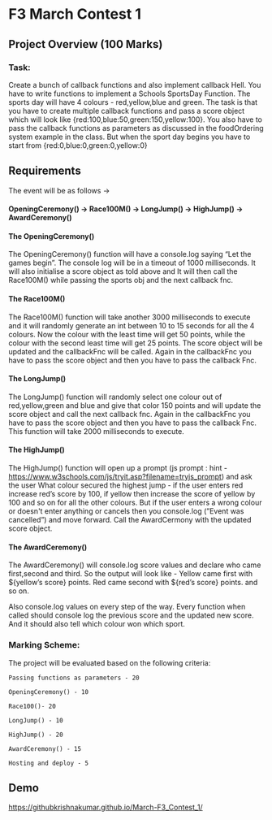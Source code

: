
# F3 March Contest 1

## Project Overview (100 Marks)
### Task:
Create a bunch of callback functions and also implement callback Hell. You have to write functions to implement a Schools SportsDay Function.
The sports day will have 4 colours - red,yellow,blue and green. The task is that you have to create multiple callback functions and pass a score object which will look like {red:100,blue:50,green:150,yellow:100}. You also have to pass the callback functions as parameters as discussed in the foodOrdering system example in the class.
But when the sport day begins you have to start from {red:0,blue:0,green:0,yellow:0}

## Requirements
The event will be as follows →

#### OpeningCeremony() → Race100M() → LongJump() → HighJump() → AwardCeremony()


#### The OpeningCeremony() 
The OpeningCeremony() function will have a console.log saying “Let the games begin”. The console log will be in a timeout of 1000 milliseconds. It will also initialise a score object as told above and It will then call the Race100M() while passing the sports obj and the next callback fnc.


#### The Race100M()    
The Race100M() function will take another 3000 milliseconds to execute and it will randomly generate an int between 10 to 15 seconds for all the 4 colours. Now the colour with the least time will get 50 points, while the colour with the second least time will get 25 points. The score object will be updated and the callbackFnc will be called. Again in the callbackFnc you have to pass the score object and then you have to pass the callback Fnc.

#### The LongJump()
The LongJump() function will randomly select one colour out of red,yellow,green and blue and give that color 150 points and will update the score object and call the next callback fnc. Again in the callbackFnc you have to pass the score object and then you have to pass the callback Fnc. This function will take 2000 milliseconds to execute.

#### The HighJump()
The HighJump() function will open up a prompt (js prompt : hint - https://www.w3schools.com/js/tryit.asp?filename=tryjs_prompt) and ask the user What colour secured the highest jump - if the user enters red increase red’s score by 100, if yellow then increase the score of yellow by 100 and so on for all the other colours. But if the user enters a wrong colour or doesn't enter anything or cancels then you console.log (”Event was cancelled”) and move forward. Call the AwardCermony with the updated score object.

#### The AwardCeremony()
The AwardCeremony() will console.log score values and declare who came first,second and third. So the output will look like - Yellow came first with ${yellow’s score} points. Red came second with ${red’s score} points. and so on.


Also console.log values on every step of the way. Every function when called should console log the previous score and the updated new score. And it should also tell which colour won which sport.

### Marking Scheme:

The project will be evaluated based on the following criteria:

    Passing functions as parameters - 20

    OpeningCeremony() - 10

    Race100()- 20

    LongJump() - 10

    HighJump() - 20

    AwardCeremony() - 15

    Hosting and deploy - 5

## Demo

https://githubkrishnakumar.github.io/March-F3_Contest_1/